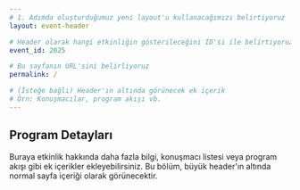 ```yaml
---
# 1. Adımda oluşturduğumuz yeni layout'u kullanacağımızı belirtiyoruz
layout: event-header

# Header olarak hangi etkinliğin gösterileceğini ID'si ile belirtiyoruz
event_id: 2025

# Bu sayfanın URL'sini belirliyoruz
permalink: /

# (İsteğe bağlı) Header'ın altında görünecek ek içerik
# Örn: Konuşmacılar, program akışı vb.
---
```


## Program Detayları

Buraya etkinlik hakkında daha fazla bilgi, konuşmacı listesi veya program akışı gibi ek içerikler ekleyebilirsiniz. Bu bölüm, büyük header'ın altında normal sayfa içeriği olarak görünecektir.
